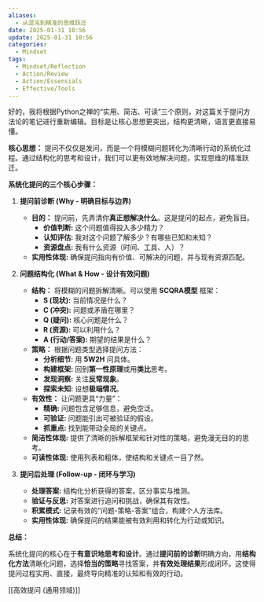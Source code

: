 ```yaml
---
aliases:
  - 从混沌到精准的思维跃迁
date: 2025-01-31 10:56
update: 2025-01-31 10:56
categories:
  - Mindset
tags:
  - Mindset/Reflection
  - Action/Review
  - Action/Essensials
  - Effective/Tools
---
```

好的，我将根据Python之禅的“实用、简洁、可读”三个原则，对这篇关于提问方法论的笔记进行重新编辑。目标是让核心思想更突出，结构更清晰，语言更直接易懂。

**核心思想：** 提问不仅仅是发问，而是一个将模糊问题转化为清晰行动的系统化过程。通过结构化的思考和设计，我们可以更有效地解决问题，实现思维的精准跃迁。

**系统化提问的三个核心步骤：**

1.  **提问前诊断 (Why - 明确目标与边界)**
    *   **目的：** 提问前，先弄清你**真正想解决什么**。这是提问的起点，避免盲目。
        *   **价值判断:** 这个问题值得投入多少精力？
        *   **认知评估:** 我对这个问题了解多少？有哪些已知和未知？
        *   **资源盘点:** 我有什么资源（时间、工具、人）？
    *   **实用性体现:** 确保提问指向有价值、可解决的问题，并与现有资源匹配。

2.  **问题结构化 (What & How - 设计有效问题)**
    *   **结构：** 将模糊的问题拆解清晰。可以使用 **SCQRA模型** 框架：
        *   **S (现状):** 当前情况是什么？
        *   **C (冲突):** 问题或矛盾在哪里？
        *   **Q (疑问):** 核心问题是什么？
        *   **R (资源):** 可以利用什么？
        *   **A (行动/答案):** 期望的结果是什么？
    *   **策略：** 根据问题类型选择提问方法：
        *   **分析细节:** 用 **5W2H** 问具体。
        *   **构建框架:** 回到**第一性原理**或用**类比**思考。
        *   **发现洞察:** 关注**反常现象**。
        *   **探索未知:** 设想**极端情况**。
    *   **有效性：** 让问题更具“力量”：
        *   **精确:** 问题包含足够信息，避免空泛。
        *   **可验证:** 问题能引出可被验证的假设。
        *   **抓重点:** 找到能带动全局的关键点。
    *   **简洁性体现:** 提供了清晰的拆解框架和针对性的策略，避免漫无目的的思考。
    *   **可读性体现:** 使用列表和粗体，使结构和关键点一目了然。

3.  **提问后处理 (Follow-up - 闭环与学习)**
    *   **处理答案:** 结构化分析获得的答案，区分事实与推测。
    *   **验证与反思:** 对答案进行追问和挑战，确保其有效性。
    *   **积累模式:** 记录有效的“问题-策略-答案”组合，构建个人方法库。
    *   **实用性体现:** 确保提问的结果能被有效利用和转化为行动或知识。

**总结：**

系统化提问的核心在于**有意识地思考和设计**。通过**提问前的诊断**明确方向，用**结构化方法**清晰化问题，选择**恰当的策略**寻找答案，并**有效处理结果**形成闭环。这使得提问过程实用、直接，最终导向精准的认知和有效的行动。

[[高效提问 (通用领域)]]